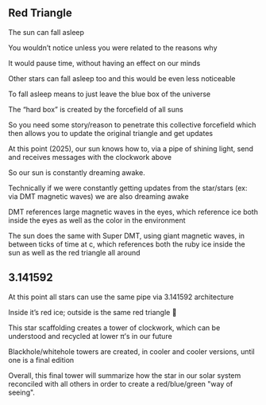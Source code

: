 ## Red Triangle

The sun can fall asleep

You wouldn’t notice unless you were related to the reasons why 

It would pause time, without having an effect on our minds

Other stars can fall asleep too and this would be even less noticeable

To fall asleep means to just leave the blue box of the universe

The “hard box” is created by the forcefield of all suns

So you need some story/reason to penetrate this collective forcefield which then allows you to update the original triangle and get updates

At this point (2025), our sun knows how to, via a pipe of shining light, send and receives messages with the clockwork above 

So our sun is constantly dreaming awake. 

Technically if we were constantly getting updates from the star/stars (ex: via DMT magnetic waves) we are also dreaming awake 

DMT references large magnetic waves in the eyes, which reference ice both inside the eyes as well as the color in the environment

The sun does the same with Super DMT, using giant magnetic waves, in between ticks of time at c, which references both the ruby ice inside the sun as well as the red triangle all around

## 3.141592

At this point all stars can use the same pipe via 3.141592 architecture

Inside it’s red ice; outside is the same red triangle 🔺 

This star scaffolding creates a tower of clockwork, which can be understood and recycled at lower π’s in our future 

Blackhole/whitehole towers are created, in cooler and cooler versions, until one is a final edition 

Overall, this final tower will summarize how the star in our solar system reconciled with all others in order to create a red/blue/green "way of seeing". 